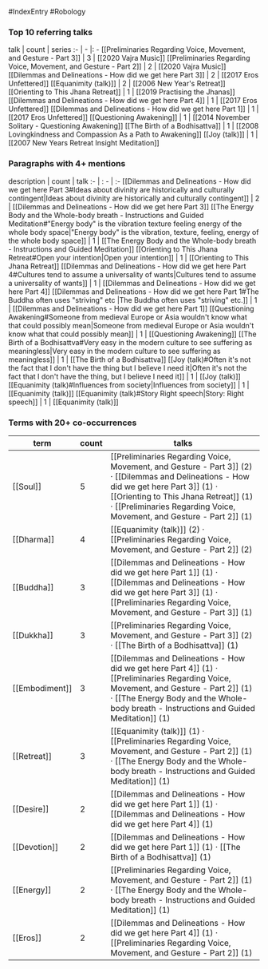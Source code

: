#IndexEntry #Robology

### Top 10 referring talks
talk | count | series
:- | - |: -
[[Preliminaries Regarding Voice, Movement, and Gesture - Part 3]] | 3 | [[2020 Vajra Music]]
[[Preliminaries Regarding Voice, Movement, and Gesture - Part 2]] | 2 | [[2020 Vajra Music]]
[[Dilemmas and Delineations - How did we get here Part 3]] | 2 | [[2017 Eros Unfettered]]
[[Equanimity (talk)]] | 2 | [[2006 New Year's Retreat]]
[[Orienting to This Jhana Retreat]] | 1 | [[2019 Practising the Jhanas]]
[[Dilemmas and Delineations - How did we get here Part 4]] | 1 | [[2017 Eros Unfettered]]
[[Dilemmas and Delineations - How did we get here Part 1]] | 1 | [[2017 Eros Unfettered]]
[[Questioning Awakening]] | 1 | [[2014 November Solitary - Questioning Awakening]]
[[The Birth of a Bodhisattva]] | 1 | [[2008 Lovingkindness and Compassion As a Path to Awakening]]
[[Joy (talk)]] | 1 | [[2007 New Years Retreat Insight Meditation]]

### Paragraphs with 4+ mentions
description | count | talk
:- | : - | :-
[[Dilemmas and Delineations - How did we get here Part 3#Ideas about divinity are historically and culturally contingent\|Ideas about divinity are historically and culturally contingent]] | 2 | [[Dilemmas and Delineations - How did we get here Part 3]]
[[The Energy Body and the Whole-body breath - Instructions and Guided Meditation#"Energy body" is the vibration texture feeling energy of the whole body space\|"Energy body" is the vibration, texture, feeling, energy of the whole body space]] | 1 | [[The Energy Body and the Whole-body breath - Instructions and Guided Meditation]]
[[Orienting to This Jhana Retreat#Open your intention\|Open your intention]] | 1 | [[Orienting to This Jhana Retreat]]
[[Dilemmas and Delineations - How did we get here Part 4#Cultures tend to assume a universality of wants\|Cultures tend to assume a universality of wants]] | 1 | [[Dilemmas and Delineations - How did we get here Part 4]]
[[Dilemmas and Delineations - How did we get here Part 1#The Buddha often uses "striving" etc \|The Buddha often uses "striving" etc.]] | 1 | [[Dilemmas and Delineations - How did we get here Part 1]]
[[Questioning Awakening#Someone from medieval Europe or Asia wouldn't know what that could possibly mean\|Someone from medieval Europe or Asia wouldn't know what that could possibly mean]] | 1 | [[Questioning Awakening]]
[[The Birth of a Bodhisattva#Very easy in the modern culture to see suffering as meaningless\|Very easy in the modern culture to see suffering as meaningless]] | 1 | [[The Birth of a Bodhisattva]]
[[Joy (talk)#Often it's not the fact that I don't have the thing but I believe I need it\|Often it's not the fact that I don't have the thing, but I believe I need it]] | 1 | [[Joy (talk)]]
[[Equanimity (talk)#Influences from society\|Influences from society]] | 1 | [[Equanimity (talk)]]
[[Equanimity (talk)#Story Right speech\|Story: Right speech]] | 1 | [[Equanimity (talk)]]

### Terms with 20+ co-occurrences
term | count | talks
-|-|-
[[Soul]] | 5 | <span class="counts">[[Preliminaries Regarding Voice, Movement, and Gesture - Part 3]] (2) · [[Dilemmas and Delineations - How did we get here Part 3]] (1) · [[Orienting to This Jhana Retreat]] (1) · [[Preliminaries Regarding Voice, Movement, and Gesture - Part 2]] (1)</span> 
[[Dharma]] | 4 | <span class="counts">[[Equanimity (talk)]] (2) · [[Preliminaries Regarding Voice, Movement, and Gesture - Part 2]] (2)</span> 
[[Buddha]] | 3 | <span class="counts">[[Dilemmas and Delineations - How did we get here Part 1]] (1) · [[Dilemmas and Delineations - How did we get here Part 3]] (1) · [[Preliminaries Regarding Voice, Movement, and Gesture - Part 3]] (1)</span> 
[[Dukkha]] | 3 | <span class="counts">[[Preliminaries Regarding Voice, Movement, and Gesture - Part 3]] (2) · [[The Birth of a Bodhisattva]] (1)</span> 
[[Embodiment]] | 3 | <span class="counts">[[Dilemmas and Delineations - How did we get here Part 4]] (1) · [[Preliminaries Regarding Voice, Movement, and Gesture - Part 2]] (1) · [[The Energy Body and the Whole-body breath - Instructions and Guided Meditation]] (1)</span> 
[[Retreat]] | 3 | <span class="counts">[[Equanimity (talk)]] (1) · [[Preliminaries Regarding Voice, Movement, and Gesture - Part 2]] (1) · [[The Energy Body and the Whole-body breath - Instructions and Guided Meditation]] (1)</span> 
[[Desire]] | 2 | <span class="counts">[[Dilemmas and Delineations - How did we get here Part 1]] (1) · [[Dilemmas and Delineations - How did we get here Part 4]] (1)</span> 
[[Devotion]] | 2 | <span class="counts">[[Dilemmas and Delineations - How did we get here Part 1]] (1) · [[The Birth of a Bodhisattva]] (1)</span> 
[[Energy]] | 2 | <span class="counts">[[Preliminaries Regarding Voice, Movement, and Gesture - Part 2]] (1) · [[The Energy Body and the Whole-body breath - Instructions and Guided Meditation]] (1)</span> 
[[Eros]] | 2 | <span class="counts">[[Dilemmas and Delineations - How did we get here Part 4]] (1) · [[Preliminaries Regarding Voice, Movement, and Gesture - Part 2]] (1)</span> 

